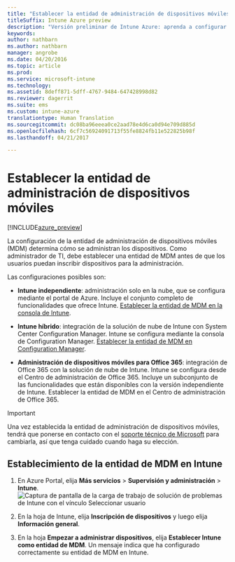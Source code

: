 ```yaml
---
title: "Establecer la entidad de administración de dispositivos móviles"
titleSuffix: Intune Azure preview
description: "Versión preliminar de Intune Azure: aprenda a configurar la entidad de administración de dispositivos móviles en Intune. "
keywords: 
author: nathbarn
ms.author: nathbarn
manager: angrobe
ms.date: 04/20/2016
ms.topic: article
ms.prod: 
ms.service: microsoft-intune
ms.technology: 
ms.assetid: 8deff871-5dff-4767-9484-647428998d82
ms.reviewer: dagerrit
ms.suite: ems
ms.custom: intune-azure
translationtype: Human Translation
ms.sourcegitcommit: dc08ba96eeea0ce2aad78e4d6ca0d94e709d885d
ms.openlocfilehash: 6cf7c56924091713f55fe8824fb11e522825b98f
ms.lasthandoff: 04/21/2017

---
```


# <a name="set-the-mobile-device-management-authority"></a>Establecer la entidad de administración de dispositivos móviles

[!INCLUDE[azure_preview](../includes/azure_preview.md)]

La configuración de la entidad de administración de dispositivos móviles (MDM) determina cómo se administran los dispositivos. Como administrador de TI, debe establecer una entidad de MDM antes de que los usuarios puedan inscribir dispositivos para la administración.

Las configuraciones posibles son:

- **Intune independiente**: administración solo en la nube, que se configura mediante el portal de Azure. Incluye el conjunto completo de funcionalidades que ofrece Intune. [Establecer la entidad de MDM en la consola de Intune](#set-mdm-authority-to-Intune).

- **Intune híbrido**: integración de la solución de nube de Intune con System Center Configuration Manager. Intune se configura mediante la consola de Configuration Manager. [Establecer la entidad de MDM en Configuration Manager](https://docs.microsoft.com/sccm/mdm/deploy-use/configure-intune-subscription).

- **Administración de dispositivos móviles para Office 365**: integración de Office 365 con la solución de nube de Intune. Intune se configura desde el Centro de administración de Office 365. Incluye un subconjunto de las funcionalidades que están disponibles con la versión independiente de Intune. Establecer la entidad de MDM en el Centro de administración de Office 365.

>[!IMPORTANT]
>Una vez establecida la entidad de administración de dispositivos móviles, tendrá que ponerse en contacto con el [soporte técnico de Microsoft](https://docs.microsoft.com/intune/troubleshoot/how-to-get-support-for-microsoft-intune) para cambiarla, así que tenga cuidado cuando haga su elección.

## <a name="set-mdm-authority-to-intune"></a>Establecimiento de la entidad de MDM en Intune

1. En Azure Portal, elija **Más servicios** > **Supervisión y administración** > **Intune**.
  ![Captura de pantalla de la carga de trabajo de solución de problemas de Intune con el vínculo Seleccionar usuario](media/set-mdm-auth.png)
2. En la hoja de Intune, elija **Inscripción de dispositivos** y luego elija **Información general**.

3. En la hoja **Empezar a administrar dispositivos**, elija **Establecer Intune como entidad de MDM**. Un mensaje indica que ha configurado correctamente su entidad de MDM en Intune.


